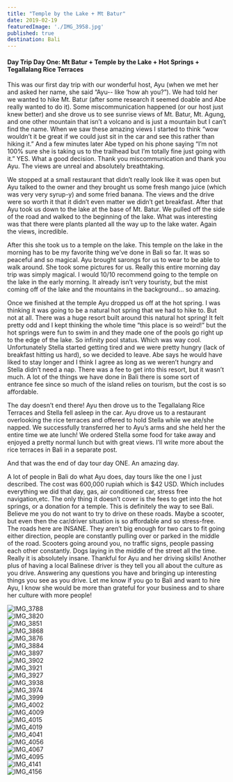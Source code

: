 ```yaml
---
title: "Temple by the Lake + Mt Batur"
date: 2019-02-19
featuredImage: './IMG_3958.jpg'
published: true
destination: Bali
---
```


#### Day Trip Day One: Mt Batur + Temple by the Lake + Hot Springs + Tegallalang Rice Terraces 

This was our first day trip with our wonderful host, Ayu (when we met her and asked her name, she said “Ayu-- like ‘how ah you?”). We had told her we wanted to hike Mt. Batur (after some research it seemed doable and Abe really wanted to do it). Some miscommunication happened (or our host just knew better) and she drove us to see sunrise views of Mt. Batur, Mt. Agung, and one other mountain that isn’t a volcano and is just a mountain but I can’t find the name. When we saw these amazing views I started to think “wow wouldn’t it be great if we could just sit in the car and see this rather than hiking it.” And a few minutes later Abe typed on his phone saying “I’m not 100% sure she is taking us to the trailhead but I’m totally fine just going with it.” YES. What a good decision. Thank you miscommunication and thank you Ayu. The views are unreal and absolutely breathtaking. 

We stopped at a small restaurant that didn’t really look like it was open but Ayu talked to the owner and they brought us some fresh mango juice (which was very very syrup-y) and some fried banana. The views and the drive were so worth it that it didn’t even matter we didn’t get breakfast. After that Ayu took us down to the lake at the base of Mt. Batur. We pulled off the side of the road and walked to the beginning of the lake. What was interesting was that there were plants planted all the way up to the lake water. Again the views, incredible. 

After this she took us to a temple on the lake. This temple on the lake in the morning has to be my favorite thing we’ve done in Bali so far. It was so peaceful and so magical. Ayu brought sarongs for us to wear to be able to walk around. She took some pictures for us. Really this entire morning day trip was simply magical. I would 10/10 recommend going to the temple on the lake in the early morning. It already isn’t very touristy, but the mist coming off of the lake and the mountains in the background… so amazing. 

Once we finished at the temple Ayu dropped us off at the hot spring. I was thinking it was going to be a natural hot spring that we had to hike to. But not at all. There was a huge resort built around this natural hot spring! It felt pretty odd and I kept thinking the whole time “this place is so weird!” but the hot springs were fun to swim in and they made one of the pools go right up to the edge of the lake. So infinity pool status. Which was way cool. Unfortunately Stella started getting tired and we were pretty hungry (lack of breakfast hitting us hard), so we decided to leave. Abe says he would have liked to stay longer and I think I agree as long as we weren’t hungry and Stella didn’t need a nap. There was a fee to get into this resort, but it wasn’t much. A lot of the things we have done in Bali there is some sort of entrance fee since so much of the island relies on tourism, but the cost is so affordable.

The day doesn’t end there! Ayu then drove us to the Tegallalang Rice Terraces and Stella fell asleep in the car. Ayu drove us to a restaurant overlooking the rice terraces and offered to hold Stella while we ate/she napped. We successfully transferred her to Ayu’s arms and she held her the entire time we ate lunch! We ordered Stella some food for take away and enjoyed a pretty normal lunch but with great views. I’ll write more about the rice terraces in Bali in a separate post. 

And that was the end of day tour day ONE. An amazing day. 

A lot of people in Bali do what Ayu does, day tours like the one I just described. The cost was 600,000 rupiah which is $42 USD. Which includes everything we did that day, gas, air conditioned car, stress free navigation,etc. The only thing it doesn’t cover is the fees to get into the hot springs, or a donation for a temple. This is definitely the way to see Bali. Believe me you do not want to try to drive on these roads. Maybe a scooter, but even then the car/driver situation is so affordable and so stress-free. The roads here are INSANE. They aren’t big enough for two cars to fit going either direction, people are constantly pulling over or parked in the middle of the road. Scooters going around you, no traffic signs, people passing each other constantly. Dogs laying in the middle of the street all the time. Really it is absolutely insane. Thankful for Ayu and her driving skills! Another plus of having a local Balinese driver is they tell you all about the culture as you drive. Answering any questions you have and bringing up interesting things you see as you drive. Let me know if you go to Bali and want to hire Ayu, I know she would be more than grateful for your business and to share her culture with more people!

![IMG_3788](/IMG_3788.jpg)
<br/>
![IMG_3820](/IMG_3820.jpg)
<br/>
![IMG_3851](/IMG_3851.jpg)
<br/>
![IMG_3868](/IMG_3868.jpg)
<br/>
![IMG_3876](/IMG_3876.jpg)
<br/>
![IMG_3884](/IMG_3884.jpg)
<br/>
![IMG_3897](/IMG_3897.jpg)
<br/>
![IMG_3902](/IMG_3902.jpg)
<br/>
![IMG_3921](/IMG_3921.jpg)
<br/>
![IMG_3927](/IMG_3927.jpg)
<br/>
![IMG_3938](/IMG_3938.jpg)
<br/>
![IMG_3974](/IMG_3974.jpg)
<br/>
![IMG_3999](/IMG_3999.jpg)
<br/>
![IMG_4002](/IMG_4002.jpg)
<br/>
![IMG_4009](/IMG_4009.jpg)
<br/>
![IMG_4015](/IMG_4015.jpg)
<br/>
![IMG_4019](/IMG_4019.jpg)
<br/>
![IMG_4041](/IMG_4041.jpg)
<br/>
![IMG_4056](/IMG_4056.jpg)
<br/>
![IMG_4067](/IMG_4067.jpg)
<br/>
![IMG_4095](/IMG_4095.jpg)
<br/>
![IMG_4141](/IMG_4141.jpg)
<br/>
![IMG_4156](/IMG_4156.jpg)
<br/>